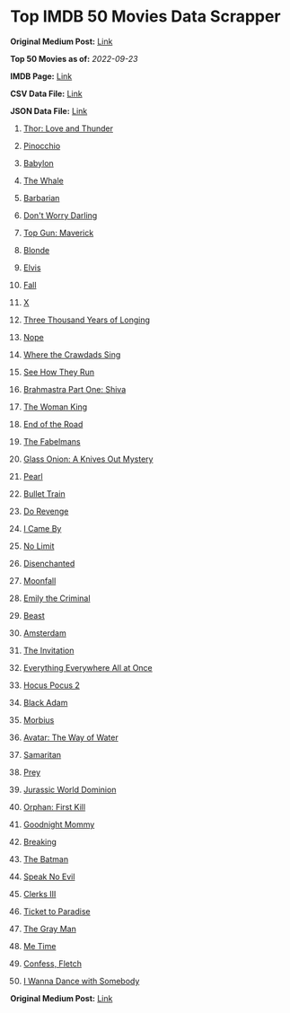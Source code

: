 # Top IMDB 50 Movies Data Scrapper

**Original Medium Post:** [Link](https://medium.com/@nishantsahoo/which-movie-should-i-watch-5c83a3c0f5b1) 

**Top 50 Movies as of:** _2022-09-23_

**IMDB Page:** [Link](http://www.imdb.com/search/title?release_date=2022,2022&title_type=feature)

**CSV Data File:** [Link](/Data/data.csv)

**JSON Data File:** [Link](/Data/data.json)

1. [Thor: Love and Thunder](https://www.imdb.com/title/tt10648342/?ref_=adv_li_tt)

2. [Pinocchio](https://www.imdb.com/title/tt4593060/?ref_=adv_li_tt)

3. [Babylon](https://www.imdb.com/title/tt10640346/?ref_=adv_li_tt)

4. [The Whale](https://www.imdb.com/title/tt13833688/?ref_=adv_li_tt)

5. [Barbarian](https://www.imdb.com/title/tt15791034/?ref_=adv_li_tt)

6. [Don't Worry Darling](https://www.imdb.com/title/tt10731256/?ref_=adv_li_tt)

7. [Top Gun: Maverick](https://www.imdb.com/title/tt1745960/?ref_=adv_li_tt)

8. [Blonde](https://www.imdb.com/title/tt1655389/?ref_=adv_li_tt)

9. [Elvis](https://www.imdb.com/title/tt3704428/?ref_=adv_li_tt)

10. [Fall](https://www.imdb.com/title/tt15325794/?ref_=adv_li_tt)

11. [X](https://www.imdb.com/title/tt13560574/?ref_=adv_li_tt)

12. [Three Thousand Years of Longing](https://www.imdb.com/title/tt9198364/?ref_=adv_li_tt)

13. [Nope](https://www.imdb.com/title/tt10954984/?ref_=adv_li_tt)

14. [Where the Crawdads Sing](https://www.imdb.com/title/tt9411972/?ref_=adv_li_tt)

15. [See How They Run](https://www.imdb.com/title/tt13640696/?ref_=adv_li_tt)

16. [Brahmastra Part One: Shiva](https://www.imdb.com/title/tt6277462/?ref_=adv_li_tt)

17. [The Woman King](https://www.imdb.com/title/tt8093700/?ref_=adv_li_tt)

18. [End of the Road](https://www.imdb.com/title/tt13655328/?ref_=adv_li_tt)

19. [The Fabelmans](https://www.imdb.com/title/tt14208870/?ref_=adv_li_tt)

20. [Glass Onion: A Knives Out Mystery](https://www.imdb.com/title/tt11564570/?ref_=adv_li_tt)

21. [Pearl](https://www.imdb.com/title/tt18925334/?ref_=adv_li_tt)

22. [Bullet Train](https://www.imdb.com/title/tt12593682/?ref_=adv_li_tt)

23. [Do Revenge](https://www.imdb.com/title/tt13327038/?ref_=adv_li_tt)

24. [I Came By](https://www.imdb.com/title/tt15083184/?ref_=adv_li_tt)

25. [No Limit](https://www.imdb.com/title/tt14995258/?ref_=adv_li_tt)

26. [Disenchanted](https://www.imdb.com/title/tt1596342/?ref_=adv_li_tt)

27. [Moonfall](https://www.imdb.com/title/tt5834426/?ref_=adv_li_tt)

28. [Emily the Criminal](https://www.imdb.com/title/tt15255876/?ref_=adv_li_tt)

29. [Beast](https://www.imdb.com/title/tt13223398/?ref_=adv_li_tt)

30. [Amsterdam](https://www.imdb.com/title/tt10304142/?ref_=adv_li_tt)

31. [The Invitation](https://www.imdb.com/title/tt12873562/?ref_=adv_li_tt)

32. [Everything Everywhere All at Once](https://www.imdb.com/title/tt6710474/?ref_=adv_li_tt)

33. [Hocus Pocus 2](https://www.imdb.com/title/tt11909878/?ref_=adv_li_tt)

34. [Black Adam](https://www.imdb.com/title/tt6443346/?ref_=adv_li_tt)

35. [Morbius](https://www.imdb.com/title/tt5108870/?ref_=adv_li_tt)

36. [Avatar: The Way of Water](https://www.imdb.com/title/tt1630029/?ref_=adv_li_tt)

37. [Samaritan](https://www.imdb.com/title/tt5500218/?ref_=adv_li_tt)

38. [Prey](https://www.imdb.com/title/tt11866324/?ref_=adv_li_tt)

39. [Jurassic World Dominion](https://www.imdb.com/title/tt8041270/?ref_=adv_li_tt)

40. [Orphan: First Kill](https://www.imdb.com/title/tt11851548/?ref_=adv_li_tt)

41. [Goodnight Mommy](https://www.imdb.com/title/tt9000184/?ref_=adv_li_tt)

42. [Breaking](https://www.imdb.com/title/tt12311620/?ref_=adv_li_tt)

43. [The Batman](https://www.imdb.com/title/tt1877830/?ref_=adv_li_tt)

44. [Speak No Evil](https://www.imdb.com/title/tt14253846/?ref_=adv_li_tt)

45. [Clerks III](https://www.imdb.com/title/tt11128440/?ref_=adv_li_tt)

46. [Ticket to Paradise](https://www.imdb.com/title/tt14109724/?ref_=adv_li_tt)

47. [The Gray Man](https://www.imdb.com/title/tt1649418/?ref_=adv_li_tt)

48. [Me Time](https://www.imdb.com/title/tt14309446/?ref_=adv_li_tt)

49. [Confess, Fletch](https://www.imdb.com/title/tt12718300/?ref_=adv_li_tt)

50. [I Wanna Dance with Somebody](https://www.imdb.com/title/tt12193804/?ref_=adv_li_tt)

**Original Medium Post:** [Link](https://medium.com/@nishantsahoo/which-movie-should-i-watch-5c83a3c0f5b1) 
